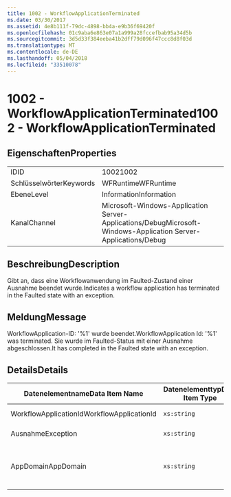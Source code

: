 ```yaml
---
title: 1002 - WorkflowApplicationTerminated
ms.date: 03/30/2017
ms.assetid: 4e8b111f-79dc-4898-bb4a-e9b36f69420f
ms.openlocfilehash: 01c9aba6e863e07a1a999a28fccefbab95a34d5b
ms.sourcegitcommit: 3d5d33f384eeba41b2dff79d096f47ccc8d8f03d
ms.translationtype: MT
ms.contentlocale: de-DE
ms.lasthandoff: 05/04/2018
ms.locfileid: "33510078"
---
```

# <a name="1002---workflowapplicationterminated"></a><span data-ttu-id="d5f36-102">1002 - WorkflowApplicationTerminated</span><span class="sxs-lookup"><span data-stu-id="d5f36-102">1002 - WorkflowApplicationTerminated</span></span>
## <a name="properties"></a><span data-ttu-id="d5f36-103">Eigenschaften</span><span class="sxs-lookup"><span data-stu-id="d5f36-103">Properties</span></span>  
  
|||  
|-|-|  
|<span data-ttu-id="d5f36-104">ID</span><span class="sxs-lookup"><span data-stu-id="d5f36-104">ID</span></span>|<span data-ttu-id="d5f36-105">1002</span><span class="sxs-lookup"><span data-stu-id="d5f36-105">1002</span></span>|  
|<span data-ttu-id="d5f36-106">Schlüsselwörter</span><span class="sxs-lookup"><span data-stu-id="d5f36-106">Keywords</span></span>|<span data-ttu-id="d5f36-107">WFRuntime</span><span class="sxs-lookup"><span data-stu-id="d5f36-107">WFRuntime</span></span>|  
|<span data-ttu-id="d5f36-108">Ebene</span><span class="sxs-lookup"><span data-stu-id="d5f36-108">Level</span></span>|<span data-ttu-id="d5f36-109">Information</span><span class="sxs-lookup"><span data-stu-id="d5f36-109">Information</span></span>|  
|<span data-ttu-id="d5f36-110">Kanal</span><span class="sxs-lookup"><span data-stu-id="d5f36-110">Channel</span></span>|<span data-ttu-id="d5f36-111">Microsoft-Windows-Application Server-Applications/Debug</span><span class="sxs-lookup"><span data-stu-id="d5f36-111">Microsoft-Windows-Application Server-Applications/Debug</span></span>|  
  
## <a name="description"></a><span data-ttu-id="d5f36-112">Beschreibung</span><span class="sxs-lookup"><span data-stu-id="d5f36-112">Description</span></span>  
 <span data-ttu-id="d5f36-113">Gibt an, dass eine Workflowanwendung im Faulted-Zustand einer Ausnahme beendet wurde.</span><span class="sxs-lookup"><span data-stu-id="d5f36-113">Indicates a workflow application has terminated in the Faulted state with an exception.</span></span>  
  
## <a name="message"></a><span data-ttu-id="d5f36-114">Meldung</span><span class="sxs-lookup"><span data-stu-id="d5f36-114">Message</span></span>  
 <span data-ttu-id="d5f36-115">WorkflowApplication-ID: '%1' wurde beendet.</span><span class="sxs-lookup"><span data-stu-id="d5f36-115">WorkflowApplication Id: '%1' was terminated.</span></span> <span data-ttu-id="d5f36-116">Sie wurde im Faulted-Status mit einer Ausnahme abgeschlossen.</span><span class="sxs-lookup"><span data-stu-id="d5f36-116">It has completed in the Faulted state with an exception.</span></span>  
  
## <a name="details"></a><span data-ttu-id="d5f36-117">Details</span><span class="sxs-lookup"><span data-stu-id="d5f36-117">Details</span></span>  
  
|<span data-ttu-id="d5f36-118">Datenelementname</span><span class="sxs-lookup"><span data-stu-id="d5f36-118">Data Item Name</span></span>|<span data-ttu-id="d5f36-119">Datenelementtyp</span><span class="sxs-lookup"><span data-stu-id="d5f36-119">Data Item Type</span></span>|<span data-ttu-id="d5f36-120">Beschreibung</span><span class="sxs-lookup"><span data-stu-id="d5f36-120">Description</span></span>|  
|--------------------|--------------------|-----------------|  
|<span data-ttu-id="d5f36-121">WorkflowApplicationId</span><span class="sxs-lookup"><span data-stu-id="d5f36-121">WorkflowApplicationId</span></span>|`xs:string`|<span data-ttu-id="d5f36-122">Die Workflowanwendungs-ID</span><span class="sxs-lookup"><span data-stu-id="d5f36-122">The workflow application id</span></span>|  
|<span data-ttu-id="d5f36-123">Ausnahme</span><span class="sxs-lookup"><span data-stu-id="d5f36-123">Exception</span></span>|`xs:string`|<span data-ttu-id="d5f36-124">Die Ausnahmedetails der Ausnahme.</span><span class="sxs-lookup"><span data-stu-id="d5f36-124">The exception details for the exception</span></span>|  
|<span data-ttu-id="d5f36-125">AppDomain</span><span class="sxs-lookup"><span data-stu-id="d5f36-125">AppDomain</span></span>|`xs:string`|<span data-ttu-id="d5f36-126">Die von AppDomain.CurrentDomain.FriendlyName zurückgegebene Zeichenfolge.</span><span class="sxs-lookup"><span data-stu-id="d5f36-126">The string returned by AppDomain.CurrentDomain.FriendlyName.</span></span>|
